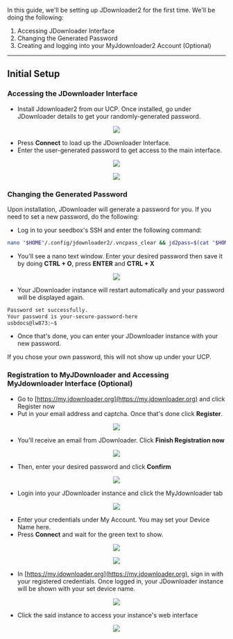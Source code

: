 In this guide, we'll be setting up JDownloader2 for the first time. We'll be doing the following:

1. Accessing JDownloader Interface
2. Changing the Generated Password
3. Creating and logging into your MyJdownloader2 Account (Optional)

* * *

## Initial Setup
### Accessing the JDownloader Interface

* Install Jdownloader2 from our UCP. Once installed, go under JDownloader details to get your randomly-generated password.

<p align="center"><img src="https://docs.usbx.me/uploads/images/gallery/2020-07/image-1595684678945.png"></p>

* Press **Connect** to load up the JDownloader Interface.
* Enter the user-generated password to get access to the main interface.

<p align="center"><img src="https://docs.usbx.me/uploads/images/gallery/2020-08/image-1597682476779.png"></p>

<p align="center"><img src="https://docs.usbx.me/uploads/images/gallery/2020-08/image-1597682518436.png"></p>

### Changing the Generated Password

Upon installation, JDownloader will generate a password for you. If you need to set a new password, do the following:

* Log in to your seedbox's SSH and enter the following command:

```sh
nano "$HOME"/.config/jdownloader2/.vncpass_clear && jd2pass=$(cat "$HOME"/.config/jdownloader2/.vncpass_clear) && clear && app-jdownloader2 restart && echo "Password set successfully." && echo "Your password is $jd2pass"
```

* You'll see a nano text window. Enter your desired password then save it by doing **CTRL + O**, press **ENTER** and **CTRL + X**

<p align="center"><img src="https://docs.usbx.me/uploads/images/gallery/2020-08/image-1597687218323.png"></p>

* Your JDownloader instance will restart automatically and your password will be displayed again.

```sh
Password set successfully.
Your password is your-secure-password-here
usbdocs@lw873:~$
```

* Once that's done, you can enter your JDownloader instance with your new password.

<c><p class="callout info">If you chose your own password, this will not show up under your UCP.</p></c>


### Registration to MyJDownloader and Accessing MyJdownloader Interface (Optional)

  * Go to [https://my.jdownloader.org](https://my.jdownloader.org) and click Register now
  * Put in your email address and captcha. Once that's done click **Register**.

<p align="center"><img src="https://docs.usbx.me/uploads/images/gallery/2020-03/scaled-1680-/image-1583479803654.png"></p>

  * You'll receive an email from JDownloader. Click **Finish Registration now**

<p align="center"><img src="https://docs.usbx.me/uploads/images/gallery/2020-03/scaled-1680-/image-1583479683589.png"></p>

  * Then, enter your desired password and click **Confirm**

<p align="center"><img src="https://docs.usbx.me/uploads/images/gallery/2020-03/scaled-1680-/image-1583479852769.png"></p>

* Login into your JDownloader instance and click the MyJdownloader tab

<p align="center"><img src="https://docs.usbx.me/uploads/images/gallery/2020-08/image-1597688107447.png"></p>

* Enter your credentials under My Account. You may set your Device Name here.
* Press **Connect** and wait for the green text to show.

<p align="center"><img src="https://docs.usbx.me/uploads/images/gallery/2020-08/image-1597688312231.png"></p>

<p align="center"><img src="https://docs.usbx.me/uploads/images/gallery/2020-08/image-1597688390006.png"></p>

* In [https://my.jdownloader.org](https://my.jdownloader.org), sign in with your registered credentials. Once logged in, your JDownloader instance will be shown with your set device name.

<p align="center"><img src="https://docs.usbx.me/uploads/images/gallery/2020-04/scaled-1680-/image-1585841259543.png"></p>

* Click the said instance to access your instance's web interface

<p align="center"><img src="https://docs.usbx.me/uploads/images/gallery/2020-04/scaled-1680-/image-1585841313491.png"></p>